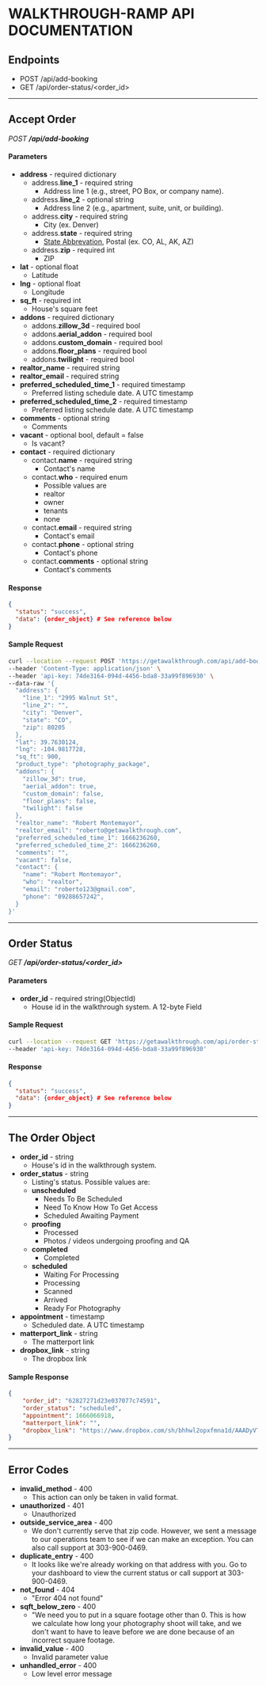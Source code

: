 # WALKTHROUGH-RAMP API DOCUMENTATION

## Endpoints
* POST /api/add-booking
* GET /api/order-status/<order_id>

---
## Accept Order
*POST **/api/add-booking***

#### Parameters
* **address** - required dictionary
  * address.**line_1** - required string
    * Address line 1 (e.g., street, PO Box, or company name).
  * address.**line_2** - optional string
    * Address line 2 (e.g., apartment, suite, unit, or building).
  * address.**city** - required string
    * City (ex. Denver)
  * address.**state** - required string
    * [State Abbrevation](https://www.bls.gov/respondents/mwr/electronic-data-interchange/appendix-d-usps-state-abbreviations-and-fips-codes.htm), Postal (ex. CO, AL, AK, AZ)
  * address.**zip** - required int
    * ZIP
* **lat** - optional float
  * Latitude
* **lng** - optional float
  * Longitude
* **sq_ft** - required int
  * House's square feet
* **addons** - required dictionary
  * addons.**zillow_3d** - required bool
  * addons.**aerial_addon** - required bool
  * addons.**custom_domain** - required bool
  * addons.**floor_plans** - required bool
  * addons.**twilight** - required bool
* **realtor_name** - required string
* **realtor_email** - required string
* **preferred_scheduled_time_1** - required timestamp
  * Preferred listing schedule date. A UTC timestamp
* **preferred_scheduled_time_2** - required timestamp
  * Preferred listing schedule date. A UTC timestamp
* **comments** - optional string
  * Comments
* **vacant** - optional bool, default = false
  * Is vacant?
* **contact** - required dictionary
  * contact.**name** - required string
    * Contact's name
  * contact.**who** - required enum
    * Possible values are
    * realtor
    * owner
    * tenants
    * none
  * contact.**email** - required string
    * Contact's email
  * contact.**phone** - optional string
    * Contact's phone
  * contact.**comments** - optional string
    * Contact's comments

#### Response
```json
{
  "status": "success",
  "data": {order_object} # See reference below
}
```

#### Sample Request
```bash
curl --location --request POST 'https://getawalkthrough.com/api/add-booking' \
--header 'Content-Type: application/json' \
--header 'api-key: 74de3164-094d-4456-bda8-33a99f896930' \
--data-raw '{
  "address": {
    "line_1": "2995 Walnut St",
    "line_2": "",
    "city": "Denver",
    "state": "CO",
    "zip": 80205
  },
  "lat": 39.7630124,
  "lng": -104.9817728,
  "sq_ft": 900,
  "product_type": "photography_package",
  "addons": {
    "zillow_3d": true,
    "aerial_addon": true,
    "custom_domain": false,
    "floor_plans": false,
    "twilight": false
  },
  "realtor_name": "Robert Montemayor",
  "realtor_email": "roberto@getawalkthrough.com",
  "preferred_scheduled_time_1": 1666236260,
  "preferred_scheduled_time_2": 1666236260,
  "comments": "",
  "vacant": false,
  "contact": {
    "name": "Robert Montemayor",
    "who": "realtor",
    "email": "roberto123@gmail.com",
    "phone": "09288657242",
  }
}'

```

---

## Order Status
*GET **/api/order-status/<order_id>***

#### Parameters
* **order_id** - required string(ObjectId)
  * House id in the walkthrough system. A 12-byte Field

#### Sample Request
```bash
curl --location --request GET 'https://getawalkthrough.com/api/order-status/634c6b5dbbcada0fb65187d1' \
--header 'api-key: 74de3164-094d-4456-bda8-33a99f896930'
```

#### Response
```json
{
  "status": "success",
  "data": {order_object} # See reference below
}
```

---

## The Order Object
* **order_id** - string
  * House's id in the walkthrough system.
* **order_status** - string
  * Listing's status. Possible values are:
  * **unscheduled**
    * Needs To Be Scheduled
    * Need To Know How To Get Access
    * Scheduled Awaiting Payment
  * **proofing**
    * Processed
    * Photos / videos undergoing proofing and QA
  * **completed**
    * Completed
  * **scheduled**
    * Waiting For Processing
    * Processing
    * Scanned
    * Arrived
    * Ready For Photography
* **appointment** - timestamp
  * Scheduled date. A UTC timestamp
* **matterport_link** - string
  * The matterport link
* **dropbox_link** - string
  * The dropbox link

#### Sample Response
```json
{
    "order_id": "62827271d23e037077c74591",
    "order_status": "scheduled",
    "appointment": 1666066918,
    "matterport_link": "",
    "dropbox_link": "https://www.dropbox.com/sh/bhhwl2opxfmna1d/AAADyVTtCFBGDc_4lhREQgvca?dl=0",
}
```
---
## Error Codes
* **invalid_method** - 400
  * This action can only be taken in valid format.
* **unauthorized** - 401
  * Unauthorized 
* **outside_service_area** - 400
  * We don't currently serve that zip code. However, we sent a message to our operations team to see if we can make an exception. You can also call support at 303-900-0469.
* **duplicate_entry** - 400
  * It looks like we're already working on that address with you. Go to your dashboard to view the current status or call support at 303-900-0469.
* **not_found** - 404
  * "Error 404 not found"
* **sqft_below_zero** - 400
  * "We need you to put in a square footage other than 0. This is how we calculate how long your photography shoot will take, and we don't want to have to leave before we are done because of an incorrect square footage.
* **invalid_value** - 400
  * Invalid parameter value
* **unhandled_error** - 400
  * Low level error message
